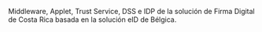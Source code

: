 Middleware, Applet, Trust Service, DSS e IDP de la solución de Firma Digital de Costa Rica basada en la solución eID de Bélgica.